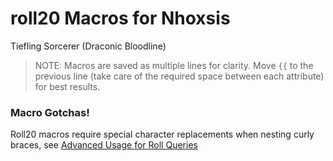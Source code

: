 # roll20 Macros for Nhoxsis 
Tiefling Sorcerer (Draconic Bloodline)


> NOTE: Macros are saved as multiple lines for clarity.  Move `{{` to the previous line (take care of the required space between each attribute) for best results.

### Macro Gotchas!
Roll20 macros require special character replacements when nesting curly braces, see [Advanced Usage for Roll Queries](https://wiki.roll20.net/Macros#Advanced_Usage_for_Roll_Queries)
